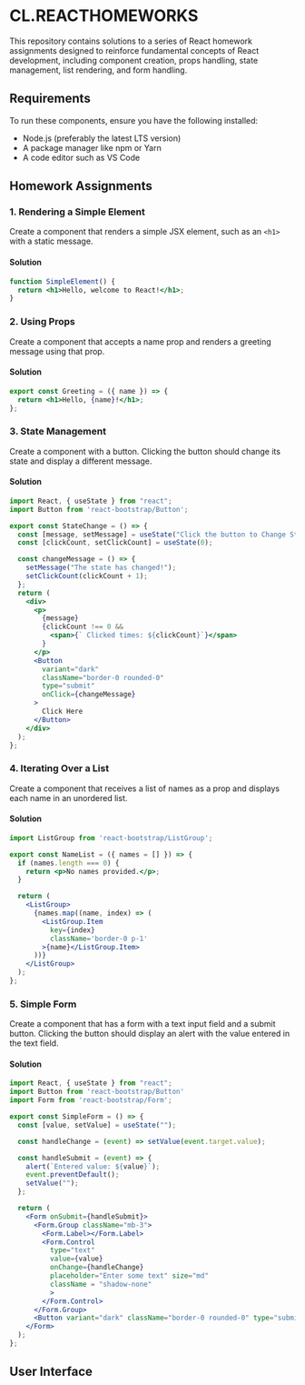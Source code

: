 # CL.REACTHOMEWORKS
This repository contains solutions to a series of React homework assignments designed to reinforce fundamental concepts of React development, including component creation, props handling, state management, list rendering, and form handling.

## Requirements

To run these components, ensure you have the following installed:
- Node.js (preferably the latest LTS version)
- A package manager like npm or Yarn
- A code editor such as VS Code


## Homework Assignments

### 1. Rendering a Simple Element
Create a component that renders a simple JSX element, such as an `<h1>` with a static message.

#### Solution
```jsx
function SimpleElement() {
  return <h1>Hello, welcome to React!</h1>;
}
```
### 2. Using Props
Create a component that accepts a name prop and renders a greeting message using that prop.
#### Solution
```jsx
export const Greeting = ({ name }) => {
  return <h1>Hello, {name}!</h1>;
};
```

### 3. State Management
Create a component with a button. Clicking the button should change its state and display a different message.

#### Solution
```jsx
import React, { useState } from "react";
import Button from 'react-bootstrap/Button';

export const StateChange = () => {
  const [message, setMessage] = useState("Click the button to Change State");
  const [clickCount, setClickCount] = useState(0);

  const changeMessage = () => {
    setMessage("The state has changed!");
    setClickCount(clickCount + 1);
  };
  return (
    <div>
      <p>
        {message}
        {clickCount !== 0 && 
          <span>{` Clicked times: ${clickCount}`}</span>
        }
      </p>
      <Button
        variant="dark"
        className="border-0 rounded-0"
        type="submit"
        onClick={changeMessage}
      >
        Click Here
      </Button>
    </div>
  );
};
```

### 4. Iterating Over a List
Create a component that receives a list of names as a prop and displays each name in an unordered list.

#### Solution
```jsx
import ListGroup from 'react-bootstrap/ListGroup';

export const NameList = ({ names = [] }) => {
  if (names.length === 0) {
    return <p>No names provided.</p>;
  }

  return (
    <ListGroup>
      {names.map((name, index) => (
        <ListGroup.Item  
          key={index}
          className='border-0 p-1'
        >{name}</ListGroup.Item>
      ))}
    </ListGroup>
  );
};
```

### 5. Simple Form
Create a component that has a form with a text input field and a submit button. Clicking the button should display an alert with the value entered in the text field.

#### Solution
```jsx
import React, { useState } from "react";
import Button from 'react-bootstrap/Button'
import Form from 'react-bootstrap/Form';

export const SimpleForm = () => {
  const [value, setValue] = useState("");

  const handleChange = (event) => setValue(event.target.value);

  const handleSubmit = (event) => {
    alert(`Entered value: ${value}`);
    event.preventDefault();
    setValue("");
  };

  return (
    <Form onSubmit={handleSubmit}>  
      <Form.Group className="mb-3">
        <Form.Label></Form.Label>
        <Form.Control 
          type="text" 
          value={value}
          onChange={handleChange} 
          placeholder="Enter some text" size="md"
          className = "shadow-none"
          >
        </Form.Control>
      </Form.Group>  
      <Button variant="dark" className="border-0 rounded-0" type="submit">Submit</Button>
    </Form>
  );
};

```
## User Interface


